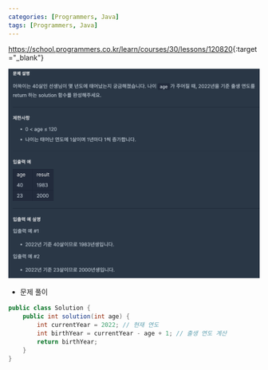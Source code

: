 ```yaml
---
categories: [Programmers, Java]
tags: [Programmers, Java] 
---
```


<https://school.programmers.co.kr/learn/courses/30/lessons/120820>{:target="_blank"}

![문제](/assets/img/programmers/java/%EB%82%98%EC%9D%B4_%EC%B6%9C%EB%A0%A5.png)

- 문제 풀이

```java
public class Solution {
    public int solution(int age) {
        int currentYear = 2022; // 현재 연도
        int birthYear = currentYear - age + 1; // 출생 연도 계산
        return birthYear;
    }
}
```